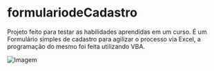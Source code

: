 # formulariodeCadastro

Projeto feito para testar as habilidades aprendidas em um curso. É um Formulário simples de cadastro para agilizar o processo via Excel, a programação do mesmo foi feita utilizando VBA.

![Imagem](https://user-images.githubusercontent.com/65371336/146193557-c2462e3b-2e70-4bab-b2c2-a4b9c7d472b0.jpg)

